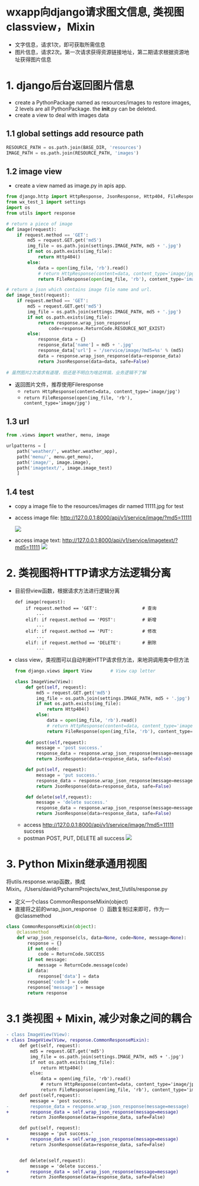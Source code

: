 # wxapp向django请求图文信息, 类视图classview，Mixin

- 文字信息，请求1次，即可获取所需信息
- 图片信息，请求2次。第一次请求获得资源链接地址，第二期请求根据资源地址获得图片信息

# 1. django后台返回图片信息
- create a PythonPackage named as resources/images to restore images, 2 levels are all PythonPackage. the __init__.py can be deleted.
- create a view to deal with images data

## 1.1 global settings add resource path
```python
RESOURCE_PATH = os.path.join(BASE_DIR, 'resources')
IMAGE_PATH = os.path.join(RESOURCE_PATH, 'images')
```
## 1.2 image view
- create a view named as image.py in apis app.
```python
from django.http import HttpResponse, JsonResponse, Http404, FileResponse
from wx_test_1 import settings
import os
from utils import response

# return a piece of image
def image(request):
    if request.method == 'GET':
        md5 = request.GET.get('md5')
        img_file = os.path.join(settings.IMAGE_PATH, md5 + '.jpg')
        if not os.path.exists(img_file):
            return Http404()
        else:
            data = open(img_file, 'rb').read()
            # return HttpResponse(content=data, content_type='image/jpg')
            return FileResponse(open(img_file, 'rb'), content_type='image/jpg')

# return a json which contains image file name and url.
def image_test(request):
    if request.method == 'GET':
        md5 = request.GET.get('md5')
        img_file = os.path.join(settings.IMAGE_PATH, md5 + '.jpg')
        if not os.path.exists(img_file):
            return response.wrap_json_response(
                code=response.ReturnCode.RESOURCE_NOT_EXIST)
        else:
            response_data = {}
            response_data['name'] = md5 + '.jpg'
            response_data['url'] = '/service/image/?md5=%s' % (md5)
            data = response.wrap_json_response(data=response_data)
            return JsonResponse(data=data, safe=False)
            
# 虽然图片2次请求有道理，但还是不明白为啥这样搞，业务逻辑不了解
```
- 返回图片文件，推荐使用Fileresponse
  - `return HttpResponse(content=data, content_type='image/jpg')`
  - `return FileResponse(open(img_file, 'rb'), content_type='image/jpg')`
## 1.3 url
```python
from .views import weather, menu, image

urlpatterns = [
    path('weather/', weather.weather_app),
    path('menu/', menu.get_menu),
    path('image/', image.image),
    path('imagetext/', image.image_test)
    ]
```
## 1.4 test 
- copy a image file to the resources/images dir named 11111.jpg for test
- access image file: http://127.0.0.1:8000/api/v1/service/image/?md5=11111

    ![](https://i.loli.net/2019/06/09/5cfc93024712416737.png)
- access image text: http://127.0.0.1:8000/api/v1/service/imagetext/?md5=11111
    ![](https://i.loli.net/2019/06/09/5cfc94063fa7285123.png)

# 2. 类视图将HTTP请求方法逻辑分离
- 目前但view函数，根据请求方法进行逻辑分离
    ```pythin
    def image(request):
        if request.method == 'GET':                 # 查询
            ...     
        elif: if request.method == 'POST':          # 新增
            ...        
        elif: if request.method == 'PUT':           # 修改
            ...
        elif: if request.method == 'DELETE':        # 删除
            ...
    ```
- class view，类视图可以自动判断HTTP请求但方法，来地洞调用类中但方法
    ```python
    from django.views import View       # View cap letter
    
    class ImageView(View):
        def get(self, request):
            md5 = request.GET.get('md5')
            img_file = os.path.join(settings.IMAGE_PATH, md5 + '.jpg')
            if not os.path.exists(img_file):
                return Http404()
            else:
                data = open(img_file, 'rb').read()
                # return HttpResponse(content=data, content_type='image/jpg')
                return FileResponse(open(img_file, 'rb'), content_type='image/jpg')
                
        def post(self,request):
            message = 'post success.'
            response_data = response.wrap_json_response(message=message)
            return JsonResponse(data=response_data, safe=False)

        def put(self, request):
            message = 'put success.'
            response_data = response.wrap_json_response(message=message)
            return JsonResponse(data=response_data, safe=False)

        def delete(self,request):
            message = 'delete success.'
            response_data = response.wrap_json_response(message=message)
            return JsonResponse(data=response_data, safe=False)
    ```
    - access http://127.0.0.1:8000/api/v1/service/image/?md5=11111 success
    - postman POST, PUT, DELETE all success
        ![](https://i.loli.net/2019/06/09/5cfc9a7f2b76399467.png)

# 3. Python Mixin继承通用视图

将utils.response.wrap函数，换成Mixin。/Users/david/PycharmProjects/wx_test_1/utils/response.py
- 定义一个class CommonResponseMixin(object)
- 直接将之前的wrap_json_response（）函数复制过来即可，作为一 @classmethod

```python
class CommonResponseMixin(object):
    @classmethod
    def wrap_json_response(cls, data=None, code=None, message=None):
        response = {}
        if not code:
            code = ReturnCode.SUCCESS
        if not message:
            message = ReturnCode.message(code)
        if data:
            response['data'] = data
        response['code'] = code
        response['message'] = message
        return response
```
# 3.1 类视图 + Mixin, 减少对象之间的耦合
```diff
- class ImageView(View):
+ class ImageView(View, response.CommonResponseMixin):
     def get(self, request):
         md5 = request.GET.get('md5')
         img_file = os.path.join(settings.IMAGE_PATH, md5 + '.jpg')
         if not os.path.exists(img_file):
             return Http404()
         else:
             data = open(img_file, 'rb').read()
             # return HttpResponse(content=data, content_type='image/jpg')
             return FileResponse(open(img_file, 'rb'), content_type='image/jpg')
     def post(self,request):
         message = 'post success.'
-        response_data = response.wrap_json_response(message=message)
+        response_data = self.wrap_json_response(message=message)
         return JsonResponse(data=response_data, safe=False)

     def put(self, request):
         message = 'put success.'
+        response_data = self.wrap_json_response(message=message)
         return JsonResponse(data=response_data, safe=False)


     def delete(self,request):
         message = 'delete success.'
+        response_data = self.wrap_json_response(message=message)
         return JsonResponse(data=response_data, safe=False)
```









































